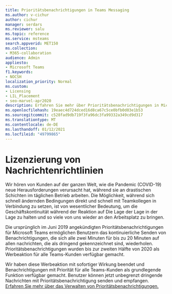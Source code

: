 ```yaml
---
title: Prioritätsbenachrichtigungen in Teams Messaging
ms.author: v-cichur
author: cichur
manager: serdars
ms.reviewer: salu
ms.topic: reference
ms.service: msteams
search.appverid: MET150
ms.collection:
- M365-collaboration
audience: Admin
appliesto:
- Microsoft Teams
f1.keywords:
- NOCSH
localization_priority: Normal
ms.custom:
- Licensing
- LIL_Placement
- seo-marvel-apr2020
description: Erfahren Sie mehr über Prioritätsbenachrichtigungen in Microsoft Teams-Nachrichten.
ms.openlocfilehash: 19eaec4d724dced16d8ca67c5ce0bfb0d03e1b53
ms.sourcegitcommit: c528fad9db719f3fa96dc3fa99332a349cd9d317
ms.translationtype: MT
ms.contentlocale: de-DE
ms.lasthandoff: 01/12/2021
ms.locfileid: "49799865"
---
```

# <a name="messaging-policies-licensing"></a>Lizenzierung von Nachrichtenrichtlinien

Wir hören von Kunden auf der ganzen Welt, wie die Pandemic (COVID-19) neue Herausforderungen verursacht hat, während sie an drastischen Schichten im täglichen Betrieb arbeiten. Die Möglichkeit, während sich schnell ändernden Bedingungen direkt und schnell mit Teamkollegen in Verbindung zu setzen, ist von wesentlicher Bedeutung, um die Geschäftskontinuität während der Reaktion auf Die Lage der Lage in der Lage zu halten und so viele von uns wieder an den Arbeitsplatz zu bringen.

Die ursprünglich im Juni 2019 angekündigten Prioritätsbenachrichtigungen für Microsoft Teams ermöglichen Benutzern das kontinuierliche Senden von Benachrichtigungen, die sich alle zwei Minuten für bis zu 20 Minuten auf allen nachrichten, die als dringend gekennzeichnet sind, wiederholen. [](https://support.microsoft.com/article/mark-a-message-as-important-or-urgent-in-teams-ea99d5b6-1317-4550-8d75-86ff14cd4462) Prioritätsbenachrichtigungen wurden bis zur zweiten Hälfte von 2020 als Werbeaktion für alle Teams-Kunden verfügbar gemacht.

Wir haben diese Werbeaktion mit sofortiger Wirkung beendet und Benachrichtigungen mit Priorität für alle Teams-Kunden als grundlegende Funktion verfügbar gemacht. Benutzer können jetzt unbegrenzt dringende Nachrichten mit Prioritätsbenachrichtigung senden und empfangen. [Erfahren Sie mehr über das Verwalten von Prioritätsbenachrichtigungen.](../messaging-policies-in-teams.md)
